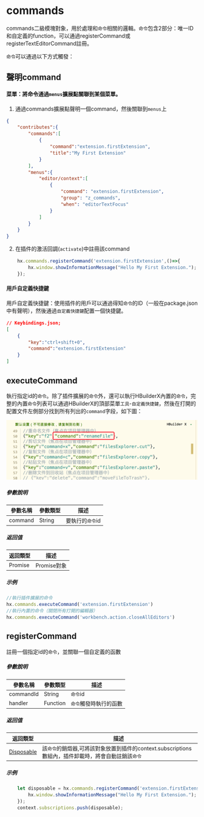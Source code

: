 # commands

commands二級模塊對象，用於處理和`命令`相關的邏輯。`命令`包含2部分：唯一ID和自定義的function，可以通過registerCommand或registerTextEditorCommand註冊。

`命令`可以通過以下方式觸發：


## 聲明command

#### 菜單：將命令通過`menus`擴展點關聯到某個菜單。

1. 通過commands擴展點聲明一個command，然後關聯到`menus`上

```json
{
    "contributes":{
        "commands":[
            {
                "command":"extension.firstExtension",
                "title":"My First Extension"
            }
        ],
        "menus":{
            "editor/context":[
                {
                    "command": "extension.firstExtension",
                    "group": "z_commands",
                    "when": "editorTextFocus"
                }
            ]
        }
    }
}
```

2. 在插件的激活回調(`activate`)中註冊該command

``` javascript
    hx.commands.registerCommand('extension.firstExtension',()=>{
        hx.window.showInformationMessage("Hello My First Extension.");
    });
```

#### 用戶自定義快捷鍵

用戶自定義快捷鍵：使用插件的用戶可以通過得知`命令`的ID（一般在package.json中有聲明），然後通過`自定義快捷鍵`配置一個快捷鍵。

```json
// Keybindings.json;
[
    {
		"key":"ctrl+shift+0",
		"command":"extension.firstExtension"
	}
]
```

## executeCommand

執行指定id的`命令`。除了插件擴展的`命令`外，還可以執行HBuilderX內置的`命令`，完整的內置`命令`列表可以通過HBuilderX的頂部菜單`工具`-`自定義快捷鍵`，然後在打開的配置文件左側部分找到所有列出的`command`字段，如下圖：

<img src="/static/snapshots/api/commands@2x.png" style="zoom:50%" />

##### 參數說明

|參數名稱	    |參數類型	    |描述			|
|--			|--			|--				|
|command	|String		|要執行的`命令`id	|

##### 返回值
|返回類型	|描述		|
|--			|--			|
|Promise	|Promise對象|


##### 示例
``` javascript
//執行插件擴展的命令
hx.commands.executeCommand('extension.firstExtension')
//執行內置的命令（關閉所有打開的編輯器）
hx.commands.executeCommand('workbench.action.closeAllEditors')
```

## registerCommand

註冊一個指定id的`命令`，並關聯一個自定義的函數

##### 參數說明

|參數名稱	|參數類型	|描述					|
|--			|--			|--						|
|commandId	|String		|`命令`id				|
|handler	|Function	|`命令`觸發時執行的函數	|

##### 返回值
|返回類型					|描述																									|
|--							|--																										|
|[Disposable](/ExtensionDocs/Api/other/Disposable)	|該`命令`的銷燬器,可將該對象放置到插件的context.subscriptions數組內，插件卸載時，將會自動註銷該`命令`	|


##### 示例
``` javascript
    let disposable = hx.commands.registerCommand('extension.firstExtension',()=>{
        hx.window.showInformationMessage("Hello My First Extension.");
    });
    context.subscriptions.push(disposable);
```
